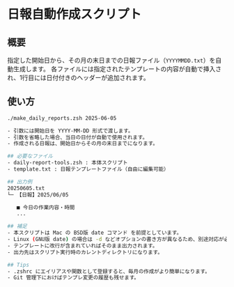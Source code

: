 # 日報自動作成スクリプト

## 概要
指定した開始日から、その月の末日までの日報ファイル（`YYYYMMDD.txt`）を自動生成します。
各ファイルには指定されたテンプレートの内容が自動で挿入され、1行目には日付付きのヘッダーが追加されます。

## 使い方

```bash
./make_daily_reports.zsh 2025-06-05

- 引数には開始日を YYYY-MM-DD 形式で渡します。
- 引数を省略した場合、当日の日付が自動で使用されます。
- 作成される日報は、開始日からその月の末日までになります。

## 必要なファイル
- daily-report-tools.zsh : 本体スクリプト
- template.txt : 日報テンプレートファイル（自由に編集可能）

## 出力例
20250605.txt
└─ 【日報】2025/06/05

   ■ 今日の作業内容・時間
   ...

## 補足
- 本スクリプトは Mac の BSD版 date コマンド を前提としています。
- Linux (GNU版 date) の場合は -d などオプションの書き方が異なるため、別途対応が必要です。
- テンプレートに改行が含まれていればそのまま出力されます。
- 出力先はスクリプト実行時のカレントディレクトリになります。

## Tips
- .zshrc にエイリアスや関数として登録すると、毎月の作成がより簡単になります。
- Git 管理下におけばテンプレ変更の履歴も残せます。
